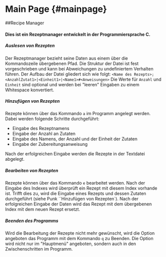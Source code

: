 Main Page {#mainpage}
=========

##Recipe Manager

#### Dies ist ein Rezeptmanager entwickelt in der Programmiersprache C. 

##### Auslesen von Rezepten
Der Rezeptmanager bezieht seine Daten aus einem über die Kommandozeile übergebenen Pfad.
Die Struktur der Datei ist fest vorgeschrieben und kann bei Abweichungen zu undefiniertem Verhalten führen.
Der Aufbau der Datei gliedert sich wie folgt:
``<Name des Rezepts>;<AnzahlZutat1>|<Einheit1>|<Name1>#<Anweisungen>`` 
Die Werte für ``Anzahl`` und ``Einheit`` sind optional und werden bei "leeren" Eingaben zu einem Whitespace konvertiert.

##### Hinzufügen von Rezepten
Rezepte können über das Kommando ``a`` im Programm angelegt werden. Dabei werden  folgende Schritte durchgeführt:
* Eingabe des Rezeptnamens
* Eingabe der Anzahl an Zutaten
* Eingabe des Namens, der Anzahl und der Einheit der Zutaten
* Eingabe der Zubereitungsanweisung

Nach der erfolgreichen Eingabe werden die Rezepte in der Textdatei abgelegt.

##### Bearbeiten von Rezepten
Rezepte können über das Kommando ``e`` bearbeitet werden. Nach der Eingabe des Indexes wird überprüft
ein Rezept mit diesem Index vorhande ist. Trifft dies zu, wird die Eingabe eines Rezepts und dessen Zutaten durchgeführt 
(siehe Punk ``Hinzufügen von Rezepten`). Nach der erfolgreichen Eingabe der Daten wird das Rezept mit dem
übergebenen Index mit dem neuen Rezept ersetzt.

##### Beenden des Programms
Wird die Bearbeitung der Rezepte nicht mehr gewünscht, wird die Option angeboten das Programm mit dem Kommando
``q`` zu Beenden. Die Option wird nicht nur im "Hauptmenü" angeboten, sondern auch in den Zwischenschritten im Programm.
